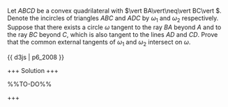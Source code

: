 Let $ABCD$ be a convex quadrilateral with $\vert BA\vert\neq\vert BC\vert $. Denote the incircles of triangles $ABC$ and $ADC$ by $\omega_1$ and $\omega_2$ respectively. Suppose that there exists a circle $\omega$ tangent to the ray $BA$ beyond $A$ and to the ray $BC$ beyond $C$, which is also tangent to the lines $AD$ and $CD$. Prove that the common external tangents of $\omega_1$ and $\omega_2$ intersect on $\omega$.

{{ d3js | p6_2008 }}

+++
Solution
+++

%%TO-DO%%

+++